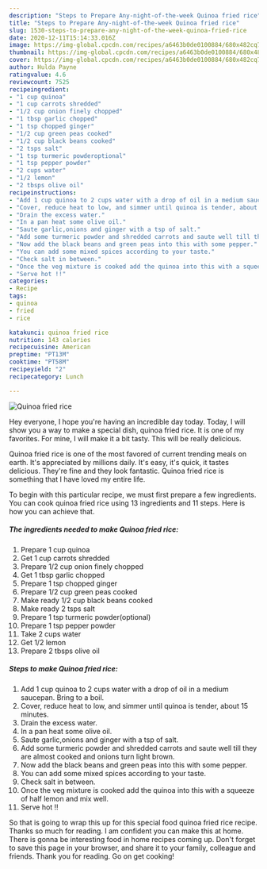 ```yaml
---
description: "Steps to Prepare Any-night-of-the-week Quinoa fried rice"
title: "Steps to Prepare Any-night-of-the-week Quinoa fried rice"
slug: 1530-steps-to-prepare-any-night-of-the-week-quinoa-fried-rice
date: 2020-12-11T15:14:33.016Z
image: https://img-global.cpcdn.com/recipes/a6463b0de0100884/680x482cq70/quinoa-fried-rice-recipe-main-photo.jpg
thumbnail: https://img-global.cpcdn.com/recipes/a6463b0de0100884/680x482cq70/quinoa-fried-rice-recipe-main-photo.jpg
cover: https://img-global.cpcdn.com/recipes/a6463b0de0100884/680x482cq70/quinoa-fried-rice-recipe-main-photo.jpg
author: Hulda Payne
ratingvalue: 4.6
reviewcount: 7525
recipeingredient:
- "1 cup quinoa"
- "1 cup carrots shredded"
- "1/2 cup onion finely chopped"
- "1 tbsp garlic chopped"
- "1 tsp chopped ginger"
- "1/2 cup green peas cooked"
- "1/2 cup black beans cooked"
- "2 tsps salt"
- "1 tsp turmeric powderoptional"
- "1 tsp pepper powder"
- "2 cups water"
- "1/2 lemon"
- "2 tbsps olive oil"
recipeinstructions:
- "Add 1 cup quinoa to 2 cups water with a drop of oil in a medium saucepan. Bring to a boil."
- "Cover, reduce heat to low, and simmer until quinoa is tender, about 15 minutes."
- "Drain the excess water."
- "In a pan heat some olive oil."
- "Saute garlic,onions and ginger with a tsp of salt."
- "Add some turmeric powder and shredded carrots and saute well till they are almost cooked and onions turn light brown."
- "Now add the black beans and green peas into this with some pepper."
- "You can add some mixed spices according to your taste."
- "Check salt in between."
- "Once the veg mixture is cooked add the quinoa into this with a squeeze of half lemon and mix well."
- "Serve hot !!"
categories:
- Recipe
tags:
- quinoa
- fried
- rice

katakunci: quinoa fried rice 
nutrition: 143 calories
recipecuisine: American
preptime: "PT13M"
cooktime: "PT58M"
recipeyield: "2"
recipecategory: Lunch

---
```



![Quinoa fried rice](https://img-global.cpcdn.com/recipes/a6463b0de0100884/680x482cq70/quinoa-fried-rice-recipe-main-photo.jpg)

Hey everyone, I hope you're having an incredible day today. Today, I will show you a way to make a special dish, quinoa fried rice. It is one of my favorites. For mine, I will make it a bit tasty. This will be really delicious.

Quinoa fried rice is one of the most favored of current trending meals on earth. It's appreciated by millions daily. It's easy, it's quick, it tastes delicious. They're fine and they look fantastic. Quinoa fried rice is something that I have loved my entire life.




To begin with this particular recipe, we must first prepare a few ingredients. You can cook quinoa fried rice using 13 ingredients and 11 steps. Here is how you can achieve that.

<!--inarticleads1-->

##### The ingredients needed to make Quinoa fried rice:

1. Prepare 1 cup quinoa
1. Get 1 cup carrots shredded
1. Prepare 1/2 cup onion finely chopped
1. Get 1 tbsp garlic chopped
1. Prepare 1 tsp chopped ginger
1. Prepare 1/2 cup green peas cooked
1. Make ready 1/2 cup black beans cooked
1. Make ready 2 tsps salt
1. Prepare 1 tsp turmeric powder(optional)
1. Prepare 1 tsp pepper powder
1. Take 2 cups water
1. Get 1/2 lemon
1. Prepare 2 tbsps olive oil




<!--inarticleads2-->

##### Steps to make Quinoa fried rice:

1. Add 1 cup quinoa to 2 cups water with a drop of oil in a medium saucepan. Bring to a boil.
1. Cover, reduce heat to low, and simmer until quinoa is tender, about 15 minutes.
1. Drain the excess water.
1. In a pan heat some olive oil.
1. Saute garlic,onions and ginger with a tsp of salt.
1. Add some turmeric powder and shredded carrots and saute well till they are almost cooked and onions turn light brown.
1. Now add the black beans and green peas into this with some pepper.
1. You can add some mixed spices according to your taste.
1. Check salt in between.
1. Once the veg mixture is cooked add the quinoa into this with a squeeze of half lemon and mix well.
1. Serve hot !!




So that is going to wrap this up for this special food quinoa fried rice recipe. Thanks so much for reading. I am confident you can make this at home. There is gonna be interesting food in home recipes coming up. Don't forget to save this page in your browser, and share it to your family, colleague and friends. Thank you for reading. Go on get cooking!
